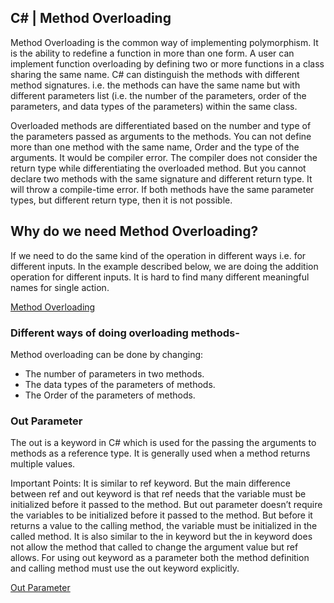 ## C# | Method Overloading
Method Overloading is the common way of implementing polymorphism. It is the ability to redefine a function in more than one form. A user can implement function overloading by defining two or more functions in a class sharing the same name. C# can distinguish the methods with different method signatures. i.e. the methods can have the same name but with different parameters list (i.e. the number of the parameters, order of the parameters, and data types of the parameters) within the same class. 

Overloaded methods are differentiated based on the number and type of the parameters passed as arguments to the methods.
You can not define more than one method with the same name, Order and the type of the arguments. It would be compiler error.
The compiler does not consider the return type while differentiating the overloaded method. But you cannot declare two methods with the same signature and different return type. It will throw a compile-time error. If both methods have the same parameter types, but different return type, then it is not possible.

## Why do we need Method Overloading?
If we need to do the same kind of the operation in different ways i.e. for different inputs. In the example described below, we are doing the addition operation for different inputs. It is hard to find many different meaningful names for single action.

[Method Overloading](https://www.geeksforgeeks.org/c-sharp-method-overloading/)

### Different ways of doing overloading methods-
Method overloading can be done by changing:  
- The number of parameters in two methods.
- The data types of the parameters of methods.
- The Order of the parameters of methods.

### Out Parameter
The out is a keyword in C# which is used for the passing the arguments to methods as a reference type. It is generally used when a method returns multiple values.

Important Points:
It is similar to ref keyword. But the main difference between ref and out keyword is that ref needs that the variable must be initialized before it passed to the method. But out parameter doesn’t require the variables to be initialized before it passed to the method. But before it returns a value to the calling method, the variable must be initialized in the called method.
It is also similar to the in keyword but the in keyword does not allow the method that called to change the argument value but ref allows.
For using out keyword as a parameter both the method definition and calling method must use the out keyword explicitly.

[Out Parameter](https://www.geeksforgeeks.org/out-parameter-with-examples-in-c-sharp/)

